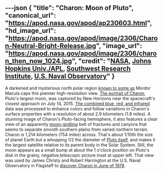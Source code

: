 ---json
{
  "title": "Charon: Moon of Pluto",
  "canonical_url": "https://apod.nasa.gov/apod/ap230603.html",
  "hd_image_url": "https://apod.nasa.gov/apod/image/2306/Charon-Neutral-Bright-Release.jpg",
  "image_url": "https://apod.nasa.gov/apod/image/2306/charon_then_now_1024.jpg",
  "credit": "[NASA](http://www.nasa.gov/), [Johns Hopkins Univ./APL](http://www.jhuapl.edu/), [Southwest Research Institute](http://www.swri.edu/), [U.S. Naval Observatory](https://en.wikipedia.org/wiki/United_States_Naval_Observatory_Flagstaff_Station#/media/File:NOFS-pan2.jpg)"
}
---

A darkened and mysterious north polar region [known to some as](https://www.skyandtelescope.com/astronomy-news/pluto-moon-charon-formal-names/) Mordor Macula caps this premier high-resolution view. [The portrait of Charon](http://www.nasa.gov/feature/pluto-s-big-moon-charon-reveals-a-colorful-and-violent-history), Pluto's largest moon, was captured by New Horizons near the spacecraft's closest approach on July 14, 2015. [The combined blue, red, and infrared](http://pluto.jhuapl.edu/Galleries/Featured-Images/image.php?page=1&gallery_id=2&image_id=323) data was processed to enhance colors and follow variations in Charon's surface properties with a resolution of about 2.9 kilometers (1.8 miles). A stunning image of Charon's Pluto-facing hemisphere, it also features a clear view of an apparently [moon-girdling](http://pluto.jhuapl.edu/) belt of fractures and canyons that seems to separate smooth southern plains from varied northern terrain. Charon is 1,214 kilometers (754 miles) across. That's about 1/10th the size of planet Earth but a whopping 1/2 the diameter of [Pluto itself](http://www.nasa.gov/feature/how-big-is-pluto-new-horizons-settles-decades-long-debate), and makes it the largest satellite relative to its parent body in the Solar System. Still, the moon appears as a small bump at about the 1 o'clock position on Pluto's disk in the grainy, negative,telescopic picture inset at upper left. That view was used by James Christy and Robert Harrington at the U.S. Naval Observatory in Flagstaff to [discover Charon in June of 1978](https://www.nasa.gov/feature/charon-at-40-four-decades-of-discovery-on-pluto-s-largest-moon).
